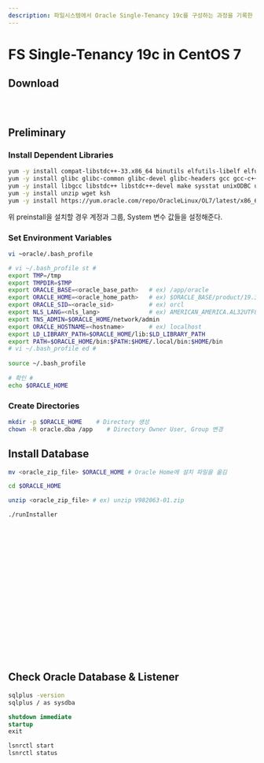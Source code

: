 ```yaml
---
description: 파일시스템에서 Oracle Single-Tenancy 19c를 구성하는 과정을 기록한 문서이다.
---
```


# FS Single-Tenancy 19c in CentOS 7

## Download

<figure><img src="../../../../.gitbook/assets/image-20230111110328196.png" alt=""><figcaption></figcaption></figure>

<figure><img src="../../../../.gitbook/assets/image-20230111171750565 (1).png" alt=""><figcaption></figcaption></figure>

<figure><img src="../../../../.gitbook/assets/image-20230111171901160.png" alt=""><figcaption></figcaption></figure>

## Preliminary

### Install Dependent Libraries

```bash
yum -y install compat-libstdc++-33.x86_64 binutils elfutils-libelf elfutils-libelf-devel
yum -y install glibc glibc-common glibc-devel glibc-headers gcc gcc-c++ libaio libaio-devel
yum -y install libgcc libstdc++ libstdc++-devel make sysstat unixODBC unixODBC-devel
yum -y install unzip wget ksh
yum -y install https://yum.oracle.com/repo/OracleLinux/OL7/latest/x86_64/getPackage/oracle-database-preinstall-19c-1.0-3.el7.x86_64.rpm
```

위 preinstall을 설치할 경우 계정과 그룹, System 변수 값들을 설정해준다.

### Set Environment Variables

```bash
vi ~oracle/.bash_profile

# vi ~/.bash_profile st #
export TMP=/tmp
export TMPDIR=$TMP
export ORACLE_BASE=<oracle_base_path>   # ex) /app/oracle
export ORACLE_HOME=<oracle_home_path>   # ex) $ORACLE_BASE/product/19.3.0.0.0/dbhome_1
export ORACLE_SID=<oracle_sid>          # ex) orcl
export NLS_LANG=<nls_lang>              # ex) AMERICAN_AMERICA.AL32UTF8
export TNS_ADMIN=$ORACLE_HOME/network/admin
export ORACLE_HOSTNAME=<hostname>       # ex) localhost
export LD_LIBRARY_PATH=$ORACLE_HOME/lib:$LD_LIBRARY_PATH
export PATH=$ORACLE_HOME/bin:$PATH:$HOME/.local/bin:$HOME/bin
# vi ~/.bash_profile ed #
 
source ~/.bash_profile
 
# 확인 #
echo $ORACLE_HOME
```

### Create Directories

```bash
mkdir -p $ORACLE_HOME    # Directory 생성
chown -R oracle.dba /app    # Directory Owner User, Group 변경
```

## Install Database

```bash
mv <oracle_zip_file> $ORACLE_HOME # Oracle Home에 설치 파일을 옮김

cd $ORACLE_HOME

unzip <oracle_zip_file> # ex) unzip V982063-01.zip

./runInstaller
```

<figure><img src="../../../../.gitbook/assets/image (10) (1) (1) (1).png" alt=""><figcaption></figcaption></figure>

<figure><img src="../../../../.gitbook/assets/image (2) (1) (1) (1) (1) (1) (1) (1) (1) (1) (1) (1) (1).png" alt=""><figcaption></figcaption></figure>

<figure><img src="../../../../.gitbook/assets/image (3) (1) (1) (1) (1) (1) (1) (1) (1) (1) (1).png" alt=""><figcaption></figcaption></figure>

<figure><img src="../../../../.gitbook/assets/image (4) (1) (1) (1) (1) (1) (1) (1).png" alt=""><figcaption></figcaption></figure>

<figure><img src="../../../../.gitbook/assets/image (5) (1) (1) (1) (1) (1) (1) (1).png" alt=""><figcaption></figcaption></figure>

<figure><img src="../../../../.gitbook/assets/image (6) (1) (1) (1) (1) (1) (1).png" alt=""><figcaption></figcaption></figure>

<figure><img src="../../../../.gitbook/assets/image (7) (1) (1) (1) (1) (1) (1).png" alt=""><figcaption></figcaption></figure>

<figure><img src="../../../../.gitbook/assets/image (8) (1) (1) (1) (1) (1).png" alt=""><figcaption></figcaption></figure>

<figure><img src="../../../../.gitbook/assets/image (9) (1) (1) (1) (1).png" alt=""><figcaption></figcaption></figure>

<figure><img src="../../../../.gitbook/assets/image (10) (1) (1) (1) (1).png" alt=""><figcaption></figcaption></figure>

<figure><img src="../../../../.gitbook/assets/image (11) (1) (1) (1).png" alt=""><figcaption></figcaption></figure>

<figure><img src="../../../../.gitbook/assets/image (12) (1) (1) (1).png" alt=""><figcaption></figcaption></figure>

<figure><img src="../../../../.gitbook/assets/image (13) (1) (1).png" alt=""><figcaption></figcaption></figure>

<figure><img src="../../../../.gitbook/assets/image (14) (1).png" alt=""><figcaption></figcaption></figure>

<figure><img src="../../../../.gitbook/assets/image (15) (1).png" alt=""><figcaption></figcaption></figure>

<figure><img src="../../../../.gitbook/assets/image (16) (1).png" alt=""><figcaption></figcaption></figure>

<figure><img src="../../../../.gitbook/assets/image (17) (1).png" alt=""><figcaption></figcaption></figure>

<figure><img src="../../../../.gitbook/assets/image (18) (1).png" alt=""><figcaption></figcaption></figure>

<figure><img src="../../../../.gitbook/assets/image (19) (1).png" alt=""><figcaption></figcaption></figure>

<figure><img src="../../../../.gitbook/assets/image (20) (1).png" alt=""><figcaption></figcaption></figure>

## Check Oracle Database & Listener

```bash
sqlplus -version
sqlplus / as sysdba
```

```sql
shutdown immediate
startup
exit
```

```bash
lsnrctl start
lsnrctl status
```
